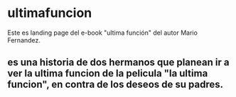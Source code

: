 # ultimafuncion
Este es landing page del e-book "ultima función" del autor Mario Fernandez.

## es una historia de dos hermanos que planean ir a ver la ultima funcion de la pelicula "la ultima funcion", en contra de los deseos de su padres.
